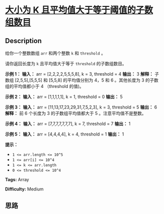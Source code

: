# [大小为 K 且平均值大于等于阈值的子数组数目][title]

## Description

给你一个整数数组 `arr` 和两个整数 `k` 和 `threshold` 。

请你返回长度为 `k` 且平均值大于等于 `threshold` 的子数组数目。



**示例 1：**
            **输入：** arr = [2,2,2,2,5,5,5,8], k = 3, threshold = 4    **输出：** 3    **解释：** 子数组 [2,5,5],[5,5,5] 和 [5,5,8] 的平均值分别为 4，5 和 6 。其他长度为 3 的子数组的平均值都小于 4 （threshold 的值)。    

**示例 2：**
            **输入：** arr = [1,1,1,1,1], k = 1, threshold = 0    **输出：** 5    

**示例 3：**
            **输入：** arr = [11,13,17,23,29,31,7,5,2,3], k = 3, threshold = 5    **输出：** 6    **解释：** 前 6 个长度为 3 的子数组平均值都大于 5 。注意平均值不是整数。    

**示例 4：**
            **输入：** arr = [7,7,7,7,7,7,7], k = 7, threshold = 7    **输出：** 1    

**示例 5：**
            **输入：** arr = [4,4,4,4], k = 4, threshold = 1    **输出：** 1    



**提示：**

  * `1 <= arr.length <= 10^5`
  * `1 <= arr[i] <= 10^4`
  * `1 <= k <= arr.length`
  * `0 <= threshold <= 10^4`


**Tags:** Array

**Difficulty:** Medium

## 思路

[title]: https://leetcode-cn.com/problems/number-of-sub-arrays-of-size-k-and-average-greater-than-or-equal-to-threshold
